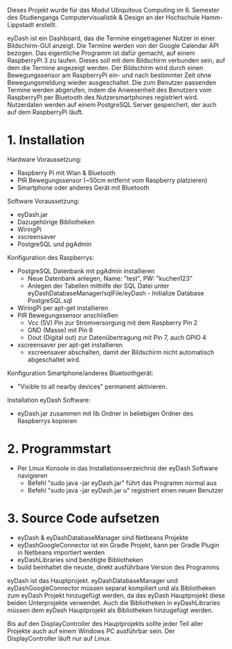 Dieses Projekt wurde für das Modul Ubiquitous Computing im 6. Semester des Studiengangs Computervisualistik & Design an der Hochschule Hamm-Lippstadt erstellt.

eyDash ist ein Dashboard, das die Termine eingetragener Nutzer in einer Bildschirm-GUI anzeigt. Die Termine werden von der Google Calendar API bezogen. Das eigentliche Programm ist dafür gemacht, auf einem RaspberryPi 3 zu laufen. Dieses soll mit dem Bildschirm verbunden sein, auf dem die Termine angezeigt werden. Der Bildschirm wird durch einen Bewegungssensor am RaspberryPi ein- und nach bestimmter Zeit ohne Bewegungsmeldung wieder ausgeschaltet. Die zum Benutzer passenden Termine werden abgerufen, indem die Anwesenheit des Benutzers vom RaspberryPi per Bluetooth des Nutzersmartphones registriert wird. Nutzerdaten werden auf einem PostgreSQL Server gespeichert, der auch auf dem RaspberryPi läuft.

# 1. Installation

Hardware Voraussetzung:
- Raspberry Pi mit Wlan & Bluetooth
- PIR Bewegungssensor (~50cm entfernt vom Raspberry platzieren)
- Smartphone oder anderes Gerät mit Bluetooth

Software Voraussetzung:
- eyDash.jar 
- Dazugehörige Bibliotheken
- WiringPi
- xscreensaver
- PostgreSQL und pgAdmin


Konfiguration des Raspberrys:
- PostgreSQL Datenbank mit pgAdmin installieren
  - Neue Datenbank anlegen, Name: "test", PW: "kuchen123"
  - Anlegen der Tabellen mithilfe der SQL Datei unter
      eyDashDatabaseManager/sqlFile/eyDash - Initialize Database PostgreSQL.sql
- WiringPi per apt-get installieren
- PIR Bewegungssensor anschließen
  - Vcc (5V) Pin zur Stromversorgung mit dem Raspberry Pin 2
  - GND (Masse) mit Pin 6
  - Dout (Digital out) zur Datenübertragung mit Pin 7, auch GPIO 4
- xscreensaver per apt-get installieren
  - xscreensaver abschalten, damit der Bildschirm nicht automatisch abgeschaltet wird.
  
  
Konfiguration Smartphone/anderes Bluetoothgerät:
- "Visible to all nearby devices" permanent aktivieren.
  
  
Installation eyDash Software:
- eyDash.jar zusammen mit lib Ordner in beliebigen Ordner des Raspberrys kopieren
  
  
# 2. Programmstart
  
- Per Linux Konsole in das Installationsverzeichnis der eyDash Software navigieren
  - Befehl "sudo java -jar eyDash.jar" führt das Programm normal aus
  - Befehl "sudo java -jar eyDash.jar u" registriert einen neuen Benutzer
  
  
# 3. Source Code aufsetzen

- eyDash & eyDashDatabaseManager sind Netbeans Projekte
- eyDashGoogleConnector ist ein Gradle Projekt, kann per Gradle Plugin in Netbeans importiert werden
- eyDashLibraries sind benötigte Bibliotheken
- build beinhaltet die neuste, direkt ausführbare Version des Programms

eyDash ist das Hauptprojekt. eyDashDatabaseManager und eyDashGoogleConnector müssen separat kompiliert und als Bibliotheken zum eyDash Projekt hinzugefügt werden, da das eyDash Hauptprojekt diese beiden Unterprojekte verwendet.
Auch die Bibliotheken in eyDashLibraries müssen dem eyDash Hauptprojekt als Bibliotheken hinzugefügt werden.

Bis auf den DisplayController des Hauptprojekts sollte jeder Teil aller Projekte auch auf einem Windows PC ausführbar sein.
Der DisplayController läuft nur auf Linux.
